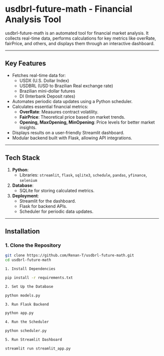 # usdbrl-future-math - Financial Analysis Tool

usdbrl-future-math is an automated tool for financial market analysis. It collects real-time data, performs calculations for key metrics like overRate, fairPrice, and others, and displays them through an interactive dashboard.

---

## **Key Features**
- Fetches real-time data for:
  - USDX (U.S. Dollar Index)
  - USDBRL (USD to Brazilian Real exchange rate)
  - Brazilian mini-dollar futures
  - DI (Interbank Deposit rates)
- Automates periodic data updates using a Python scheduler.
- Calculates essential financial metrics:
  - **OverRate**: Measures contract volatility.
  - **FairPrice**: Theoretical price based on market trends.
  - **Opening, MaxOpening, MinOpening**: Price levels for better market insights.
- Displays results on a user-friendly Streamlit dashboard.
- Modular backend built with Flask, allowing API integrations.

---

## **Tech Stack**
1. **Python**:
   - Libraries: `streamlit`, `flask`, `sqlite3`, `schedule`, `pandas`, `yfinance`, `selenium`
2. **Database**:
   - SQLite for storing calculated metrics.
3. **Deployment**:
   - Streamlit for the dashboard.
   - Flask for backend APIs.
   - Scheduler for periodic data updates.

---

## **Installation**

### 1. Clone the Repository
```bash
git clone https://github.com/Renan-T/usdbrl-future-math.git
cd usdbrl-future-math

1. Install Dependencies

pip install -r requirements.txt

2. Set Up the Database

python models.py

3. Run Flask Backend

python app.py

4. Run the Scheduler

python scheduler.py

5. Run Streamlit Dashboard

streamlit run streamlit_app.py
